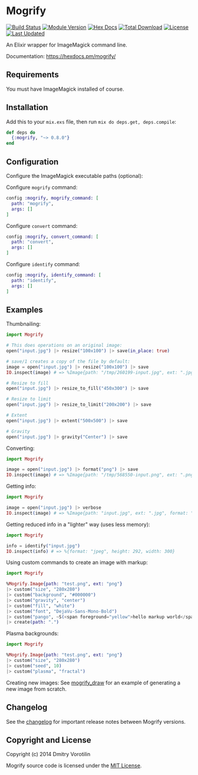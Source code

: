 # Mogrify

[![Build Status](https://travis-ci.org/route/mogrify.svg?branch=master)](https://travis-ci.org/route/mogrify)
[![Module Version](https://img.shields.io/hexpm/v/mogrify.svg)](https://hex.pm/packages/mogrify)
[![Hex Docs](https://img.shields.io/badge/hex-docs-lightgreen.svg)](https://hexdocs.pm/mogrify/)
[![Total Download](https://img.shields.io/hexpm/dt/mogrify.svg)](https://hex.pm/packages/mogrify)
[![License](https://img.shields.io/hexpm/l/mogrify.svg)](https://github.com/route/mogrify/blob/master/LICENSE)
[![Last Updated](https://img.shields.io/github/last-commit/route/mogrify.svg)](https://github.com/route/mogrify/commits/master)

An Elixir wrapper for ImageMagick command line.

Documentation: https://hexdocs.pm/mogrify/

## Requirements

You must have ImageMagick installed of course.

## Installation

Add this to your `mix.exs` file, then run `mix do deps.get, deps.compile`:

```elixir
def deps do
  {:mogrify, "~> 0.8.0"}
end
```

## Configuration

Configure the ImageMagick executable paths (optional):

Configure `mogrify` command:

```elixir
config :mogrify, mogrify_command: [
  path: "mogrify",
  args: []
]
```

Configure `convert` command:

```elixir
config :mogrify, convert_command: [
  path: "convert",
  args: []
]
```

Configure `identify` command:

```elixir
config :mogrify, identify_command: [
  path: "identify",
  args: []
]
```


## Examples

Thumbnailing:

```elixir
import Mogrify

# This does operations on an original image:
open("input.jpg") |> resize("100x100") |> save(in_place: true)

# save/1 creates a copy of the file by default:
image = open("input.jpg") |> resize("100x100") |> save
IO.inspect(image) # => %Image{path: "/tmp/260199-input.jpg", ext: ".jpg", ...}

# Resize to fill
open("input.jpg") |> resize_to_fill("450x300") |> save

# Resize to limit
open("input.jpg") |> resize_to_limit("200x200") |> save

# Extent
open("input.jpg") |> extent("500x500") |> save

# Gravity
open("input.jpg") |> gravity("Center") |> save
```

Converting:

```elixir
import Mogrify

image = open("input.jpg") |> format("png") |> save
IO.inspect(image) # => %Image{path: "/tmp/568550-input.png", ext: ".png", format: "png"}
```

Getting info:

```elixir
import Mogrify

image = open("input.jpg") |> verbose
IO.inspect(image) # => %Image{path: "input.jpg", ext: ".jpg", format: "jpeg", height: 292, width: 300}
```

Getting reduced info in a "lighter" way (uses less memory):

```elixir
import Mogrify

info = identify("input.jpg")
IO.inspect(info) # => %{format: "jpeg", height: 292, width: 300}
```

Using custom commands to create an image with markup:

```elixir
import Mogrify

%Mogrify.Image{path: "test.png", ext: "png"}
|> custom("size", "280x280")
|> custom("background", "#000000")
|> custom("gravity", "center")
|> custom("fill", "white")
|> custom("font", "DejaVu-Sans-Mono-Bold")
|> custom("pango", ~S(<span foreground="yellow">hello markup world</span>))
|> create(path: ".")
```

Plasma backgrounds:

```elixir
import Mogrify

%Mogrify.Image{path: "test.png", ext: "png"}
|> custom("size", "280x280")
|> custom("seed", 10)
|> custom("plasma", "fractal")
```

Creating new images: See [mogrify_draw](https://github.com/zamith/mogrify_draw) for an example of generating a new image from scratch.

## Changelog

See the [changelog](./CHANGELOG.md) for important release notes between Mogrify versions.

## Copyright and License

Copyright (c) 2014 Dmitry Vorotilin

Mogrify source code is licensed under the [MIT License](./LICENSE.md).
